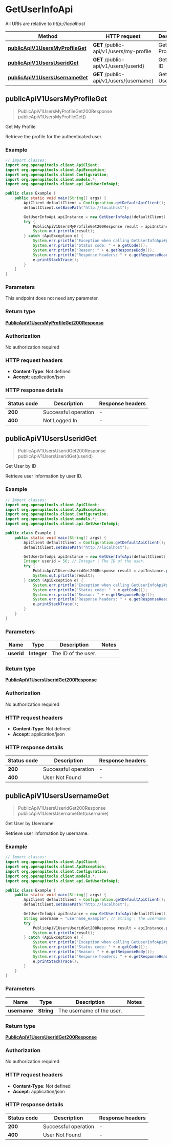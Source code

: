 # GetUserInfoApi

All URIs are relative to *http://localhost*

| Method | HTTP request | Description |
|------------- | ------------- | -------------|
| [**publicApiV1UsersMyProfileGet**](GetUserInfoApi.md#publicApiV1UsersMyProfileGet) | **GET** /public-api/v1/users/my-profile | Get My Profile |
| [**publicApiV1UsersUseridGet**](GetUserInfoApi.md#publicApiV1UsersUseridGet) | **GET** /public-api/v1/users/{userid} | Get User by ID |
| [**publicApiV1UsersUsernameGet**](GetUserInfoApi.md#publicApiV1UsersUsernameGet) | **GET** /public-api/v1/users/{username} | Get User by Username |



## publicApiV1UsersMyProfileGet

> PublicApiV1UsersMyProfileGet200Response publicApiV1UsersMyProfileGet()

Get My Profile

Retrieve the profile for the authenticated user.

### Example

```java
// Import classes:
import org.openapitools.client.ApiClient;
import org.openapitools.client.ApiException;
import org.openapitools.client.Configuration;
import org.openapitools.client.models.*;
import org.openapitools.client.api.GetUserInfoApi;

public class Example {
    public static void main(String[] args) {
        ApiClient defaultClient = Configuration.getDefaultApiClient();
        defaultClient.setBasePath("http://localhost");

        GetUserInfoApi apiInstance = new GetUserInfoApi(defaultClient);
        try {
            PublicApiV1UsersMyProfileGet200Response result = apiInstance.publicApiV1UsersMyProfileGet();
            System.out.println(result);
        } catch (ApiException e) {
            System.err.println("Exception when calling GetUserInfoApi#publicApiV1UsersMyProfileGet");
            System.err.println("Status code: " + e.getCode());
            System.err.println("Reason: " + e.getResponseBody());
            System.err.println("Response headers: " + e.getResponseHeaders());
            e.printStackTrace();
        }
    }
}
```

### Parameters

This endpoint does not need any parameter.

### Return type

[**PublicApiV1UsersMyProfileGet200Response**](PublicApiV1UsersMyProfileGet200Response.md)

### Authorization

No authorization required

### HTTP request headers

- **Content-Type**: Not defined
- **Accept**: application/json


### HTTP response details
| Status code | Description | Response headers |
|-------------|-------------|------------------|
| **200** | Successful operation |  -  |
| **400** | Not Logged In |  -  |


## publicApiV1UsersUseridGet

> PublicApiV1UsersUseridGet200Response publicApiV1UsersUseridGet(userid)

Get User by ID

Retrieve user information by user ID.

### Example

```java
// Import classes:
import org.openapitools.client.ApiClient;
import org.openapitools.client.ApiException;
import org.openapitools.client.Configuration;
import org.openapitools.client.models.*;
import org.openapitools.client.api.GetUserInfoApi;

public class Example {
    public static void main(String[] args) {
        ApiClient defaultClient = Configuration.getDefaultApiClient();
        defaultClient.setBasePath("http://localhost");

        GetUserInfoApi apiInstance = new GetUserInfoApi(defaultClient);
        Integer userid = 56; // Integer | The ID of the user.
        try {
            PublicApiV1UsersUseridGet200Response result = apiInstance.publicApiV1UsersUseridGet(userid);
            System.out.println(result);
        } catch (ApiException e) {
            System.err.println("Exception when calling GetUserInfoApi#publicApiV1UsersUseridGet");
            System.err.println("Status code: " + e.getCode());
            System.err.println("Reason: " + e.getResponseBody());
            System.err.println("Response headers: " + e.getResponseHeaders());
            e.printStackTrace();
        }
    }
}
```

### Parameters


| Name | Type | Description  | Notes |
|------------- | ------------- | ------------- | -------------|
| **userid** | **Integer**| The ID of the user. | |

### Return type

[**PublicApiV1UsersUseridGet200Response**](PublicApiV1UsersUseridGet200Response.md)

### Authorization

No authorization required

### HTTP request headers

- **Content-Type**: Not defined
- **Accept**: application/json


### HTTP response details
| Status code | Description | Response headers |
|-------------|-------------|------------------|
| **200** | Successful operation |  -  |
| **400** | User Not Found |  -  |


## publicApiV1UsersUsernameGet

> PublicApiV1UsersUseridGet200Response publicApiV1UsersUsernameGet(username)

Get User by Username

Retrieve user information by username.

### Example

```java
// Import classes:
import org.openapitools.client.ApiClient;
import org.openapitools.client.ApiException;
import org.openapitools.client.Configuration;
import org.openapitools.client.models.*;
import org.openapitools.client.api.GetUserInfoApi;

public class Example {
    public static void main(String[] args) {
        ApiClient defaultClient = Configuration.getDefaultApiClient();
        defaultClient.setBasePath("http://localhost");

        GetUserInfoApi apiInstance = new GetUserInfoApi(defaultClient);
        String username = "username_example"; // String | The username of the user.
        try {
            PublicApiV1UsersUseridGet200Response result = apiInstance.publicApiV1UsersUsernameGet(username);
            System.out.println(result);
        } catch (ApiException e) {
            System.err.println("Exception when calling GetUserInfoApi#publicApiV1UsersUsernameGet");
            System.err.println("Status code: " + e.getCode());
            System.err.println("Reason: " + e.getResponseBody());
            System.err.println("Response headers: " + e.getResponseHeaders());
            e.printStackTrace();
        }
    }
}
```

### Parameters


| Name | Type | Description  | Notes |
|------------- | ------------- | ------------- | -------------|
| **username** | **String**| The username of the user. | |

### Return type

[**PublicApiV1UsersUseridGet200Response**](PublicApiV1UsersUseridGet200Response.md)

### Authorization

No authorization required

### HTTP request headers

- **Content-Type**: Not defined
- **Accept**: application/json


### HTTP response details
| Status code | Description | Response headers |
|-------------|-------------|------------------|
| **200** | Successful operation |  -  |
| **400** | User Not Found |  -  |

